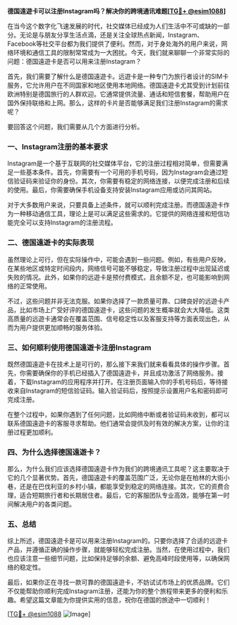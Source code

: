 **德国遠遊卡可以注册Instagram吗？解决你的跨境通讯难题[[TG💪+ @esim1088](https://t.me/s/esim1088)]**

在当今这个数字化飞速发展的时代，社交媒体已经成为人们生活中不可或缺的一部分。无论是与朋友分享生活点滴，还是关注全球热点新闻，Instagram、Facebook等社交平台都为我们提供了便利。然而，对于身处海外的用户来说，网络环境和通信工具的限制常常成为一大困扰。今天，我们就来聊聊一个非常实际的问题：德国遠遊卡是否可以用来注册Instagram？

首先，我们需要了解什么是德国遠遊卡。远遊卡是一种专门为旅行者设计的SIM卡服务，它允许用户在不同国家和地区使用本地网络。德国遠遊卡尤其受到计划前往欧洲特别是德国旅行的人群欢迎。它通常提供流量、通话和短信套餐，帮助用户在国外保持联络和上网。那么，这样的卡片是否能够满足我们注册Instagram的需求呢？

要回答这个问题，我们需要从几个方面进行分析。

### **一、Instagram注册的基本要求**
Instagram是一个基于互联网的社交媒体平台，它的注册过程相对简单，但需要满足一些基本条件。首先，你需要有一个可用的手机号码，因为Instagram会通过短信验证码来验证你的身份。其次，你需要有稳定的网络连接，以便完成注册和后续的使用。最后，你需要确保手机设备支持安装Instagram应用或访问其网站。

对于大多数用户来说，只要具备上述条件，就可以顺利完成注册。而德国遠遊卡作为一种移动通信工具，理论上是可以满足这些需求的。它提供的网络连接和短信功能完全可以支持Instagram的注册流程。

### **二、德国遠遊卡的实际表现**
虽然理论上可行，但在实际操作中，可能会遇到一些问题。例如，有些用户反映，在某些地区或特定时间段内，网络信号可能不够稳定，导致注册过程中出现延迟或失败的情况。此外，如果你的远遊卡是预付费模式，且余额不足，也可能影响到网络的正常使用。

不过，这些问题并非无法克服。如果你选择了一款质量可靠、口碑良好的远遊卡产品，比如市场上广受好评的德国遠遊卡，这些问题的发生概率就会大大降低。这类高质量的远遊卡通常会在覆盖范围、信号稳定性以及客服支持等方面表现出色，从而为用户提供更加顺畅的服务体验。

### **三、如何顺利使用德国遠遊卡注册Instagram**
既然德国遠遊卡在技术上是可行的，那么接下来我们就来看看具体的操作步骤。首先，你需要确保你的手机已经插入了德国遠遊卡，并且成功激活了网络服务。接着，下载Instagram的应用程序并打开。在注册页面输入你的手机号码后，等待接收来自Instagram的短信验证码。输入验证码后，按照提示设置用户名和密码即可完成注册。

在整个过程中，如果你遇到了任何问题，比如网络中断或者验证码未收到，都可以联系德国遠遊卡的客服寻求帮助。他们通常会提供及时有效的解决方案，让你的注册过程更加顺利。

### **四、为什么选择德国遠遊卡？**
那么，为什么我们应该选择德国遠遊卡作为我们的跨境通讯工具呢？这主要取决于它的几个显著优势。首先，德国遠遊卡的覆盖范围广泛，无论你是在柏林的大街小巷，还是在巴伐利亚的乡村小镇，都能享受到稳定的网络连接。其次，它的资费合理，适合短期旅行者和长期居住者。最后，它的客服团队专业高效，能够在第一时间解决用户的各类问题。

### **五、总结**
综上所述，德国遠遊卡是可以用来注册Instagram的。只要你选择了合适的远遊卡产品，并遵循正确的操作步骤，就能够轻松完成注册。当然，在使用过程中，我们也应该注意一些细节问题，比如保持足够的余额、避免高峰时段使用等，以确保网络的稳定性。

最后，如果你正在寻找一款可靠的德国遠遊卡，不妨试试市场上的优质品牌。它们不仅能帮助你顺利完成Instagram注册，还能为你的整个旅程带来更多的便利和乐趣。希望这篇文章能为你提供实用的信息，祝你在德国的旅途中一切顺利！

[[TG💪+ @esim1088](https://t.me/s/esim1088) ![Image](https://i.postimg.cc/4NQfJmqS/Snipaste-2025-05-13-00-14-12.png)]